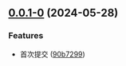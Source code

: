 ## [0.0.1-0](https://github.com/JBpeople/nt-house-info-spider/compare/90b7299f8935d8715fa3015c27a6cc61c6d487e2...v0.0.1-0) (2024-05-28)


### Features

* 首次提交 ([90b7299](https://github.com/JBpeople/nt-house-info-spider/commit/90b7299f8935d8715fa3015c27a6cc61c6d487e2))
